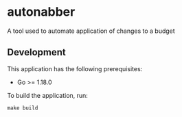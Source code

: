 # autonabber
A tool used to automate application of changes to a budget

## Development

This application has the following prerequisites:

* Go >= 1.18.0

To build the application, run:

```
make build
```